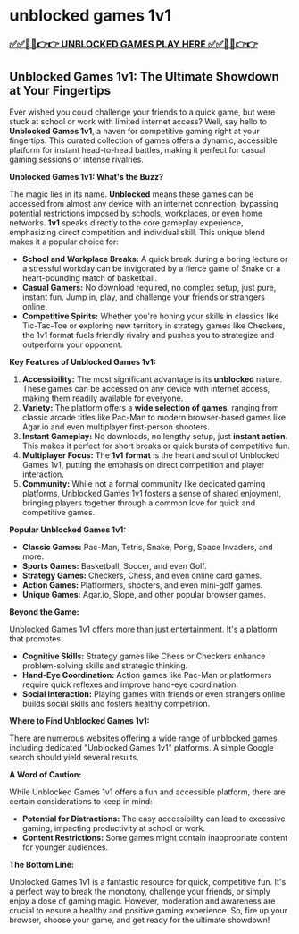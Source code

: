 # unblocked games 1v1

### [✅✅🔴🔴👉👉 UNBLOCKED GAMES PLAY HERE ✅✅🔴🔴👉👉](https://topstoryindia.com)

## Unblocked Games 1v1: The Ultimate Showdown at Your Fingertips

Ever wished you could challenge your friends to a quick game, but were stuck at school or work with limited internet access? Well, say hello to **Unblocked Games 1v1**, a haven for competitive gaming right at your fingertips. This curated collection of games offers a dynamic, accessible platform for instant head-to-head battles, making it perfect for casual gaming sessions or intense rivalries.

**Unblocked Games 1v1: What's the Buzz?**

The magic lies in its name. **Unblocked** means these games can be accessed from almost any device with an internet connection, bypassing potential restrictions imposed by schools, workplaces, or even home networks. **1v1** speaks directly to the core gameplay experience, emphasizing direct competition and individual skill. This unique blend makes it a popular choice for:

* **School and Workplace Breaks:**  A quick break during a boring lecture or a stressful workday can be invigorated by a fierce game of Snake or a heart-pounding match of basketball. 
* **Casual Gamers:** No download required, no complex setup, just pure, instant fun. Jump in, play, and challenge your friends or strangers online. 
* **Competitive Spirits:**  Whether you're honing your skills in classics like Tic-Tac-Toe or exploring new territory in strategy games like Checkers, the 1v1 format fuels friendly rivalry and pushes you to strategize and outperform your opponent.

**Key Features of Unblocked Games 1v1:**

1. **Accessibility:** The most significant advantage is its **unblocked** nature. These games can be accessed on any device with internet access, making them readily available for everyone. 
2. **Variety:** The platform offers a **wide selection of games**, ranging from classic arcade titles like Pac-Man to modern browser-based games like Agar.io and even multiplayer first-person shooters. 
3. **Instant Gameplay:** No downloads, no lengthy setup, just **instant action**. This makes it perfect for short breaks or quick bursts of competitive fun.
4. **Multiplayer Focus:** The **1v1 format** is the heart and soul of Unblocked Games 1v1, putting the emphasis on direct competition and player interaction. 
5. **Community:**  While not a formal community like dedicated gaming platforms, Unblocked Games 1v1 fosters a sense of shared enjoyment, bringing players together through a common love for quick and competitive games.

**Popular Unblocked Games 1v1:**

* **Classic Games:** Pac-Man, Tetris, Snake, Pong, Space Invaders, and more.
* **Sports Games:** Basketball, Soccer, and even Golf.
* **Strategy Games:** Checkers, Chess, and even online card games.
* **Action Games:**  Platformers, shooters, and even mini-golf games.
* **Unique Games:**  Agar.io, Slope, and other popular browser games.

**Beyond the Game:**

Unblocked Games 1v1 offers more than just entertainment. It's a platform that promotes:

* **Cognitive Skills:** Strategy games like Chess or Checkers enhance problem-solving skills and strategic thinking.
* **Hand-Eye Coordination:** Action games like Pac-Man or platformers require quick reflexes and improve hand-eye coordination.
* **Social Interaction:**  Playing games with friends or even strangers online builds social skills and fosters healthy competition.

**Where to Find Unblocked Games 1v1:**

There are numerous websites offering a wide range of unblocked games, including dedicated "Unblocked Games 1v1" platforms. A simple Google search should yield several results. 

**A Word of Caution:**

While Unblocked Games 1v1 offers a fun and accessible platform, there are certain considerations to keep in mind:

* **Potential for Distractions:** The easy accessibility can lead to excessive gaming, impacting productivity at school or work.
* **Content Restrictions:** Some games might contain inappropriate content for younger audiences.

**The Bottom Line:**

Unblocked Games 1v1 is a fantastic resource for quick, competitive fun. It's a perfect way to break the monotony, challenge your friends, or simply enjoy a dose of gaming magic. However, moderation and awareness are crucial to ensure a healthy and positive gaming experience. So, fire up your browser, choose your game, and get ready for the ultimate showdown! 
